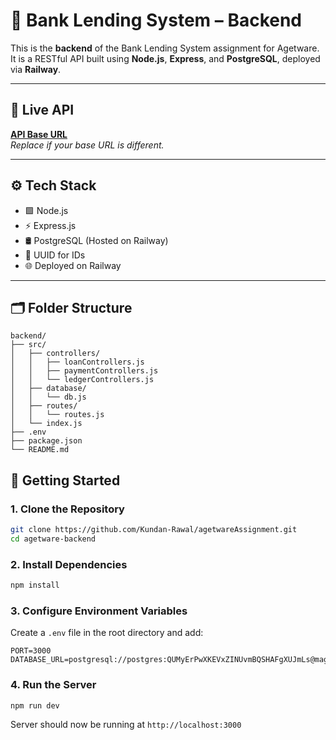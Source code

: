 # 🏦 Bank Lending System – Backend

This is the **backend** of the Bank Lending System assignment for Agetware. It is a RESTful API built using **Node.js**, **Express**, and **PostgreSQL**, deployed via **Railway**.

---

## 🚀 Live API

**[API Base URL](https://agetwareassignment-production.up.railway.app/)**  
_Replace if your base URL is different._

---

## ⚙️ Tech Stack

- 🟩 Node.js
- ⚡ Express.js
- 🛢 PostgreSQL (Hosted on Railway)
- 🔐 UUID for IDs
- 🌐 Deployed on Railway

---

## 🗂 Folder Structure
```
backend/
├── src/
│   ├── controllers/
│   │   ├── loanControllers.js
│   │   ├── paymentControllers.js
│   │   └── ledgerControllers.js
│   ├── database/
│   │   └── db.js
│   ├── routes/
│   │   └── routes.js
│   └── index.js
├── .env
├── package.json
└── README.md
```
## 🚀 Getting Started

### 1. Clone the Repository

```bash
git clone https://github.com/Kundan-Rawal/agetwareAssignment.git
cd agetware-backend
```

### 2. Install Dependencies

```bash
npm install
```

### 3. Configure Environment Variables

Create a `.env` file in the root directory and add:

```
PORT=3000
DATABASE_URL=postgresql://postgres:QUMyErPwXKEVxZINUvmBQSHAFgXUJmLs@maglev.proxy.rlwy.net:33286/railway
```

### 4. Run the Server

```bash
npm run dev
```

Server should now be running at `http://localhost:3000`
